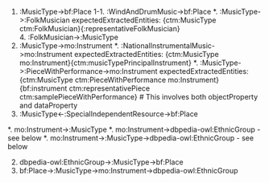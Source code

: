 1. :MusicType->bf:Place
    1-1. :WindAndDrumMusic->bf:Place
*. :MusicType->:FolkMusician
    expectedExtractedEntities: {ctm:MusicType ctm:FolkMusician}{:representativeFolkMusician}     
    4. :FolkMusician->:MusicType
5. :MusicType->mo:Instrument
    *. :NationalInstrumentalMusic->mo:Instrument
        expectedExtractedEntities: {ctm:MusicType mo:Instrument}{ctm:musicTypePrincipalInstrument}
*. :MusicType->:PieceWithPerformance->mo:Instrument
    expectedExtractedEntities: {ctm:MusicType ctm:PieceWithPerformance mo:Instrument}{bf:instrument ctm:representativePiece ctm:samplePieceWithPerformance} # This involves both objectProperty and dataProperty
3. :MusicType<-:SpecialIndependentResource->bf:Place

*. mo:Instrument->:MusicType
*. mo:Instrument->dbpedia-owl:EthnicGroup - see below
*. mo:Instrument->:MusicType->dbpedia-owl:EthnicGroup - see below

2. dbpedia-owl:EthnicGroup->:MusicType->bf:Place
6. bf:Place->:MusicType->mo:Instrument->dbpedia-owl:EthnicGroup